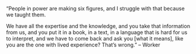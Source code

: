 “People in power are making six figures, and I struggle with that because we taught them. 

We have all the expertise and the knowledge, and you take that information from us, and you put it in a book, in a text, in a language that is hard for us to interpret, and we have to come back and ask you [what it means], like you are the one with lived experience? That’s wrong.” – Worker